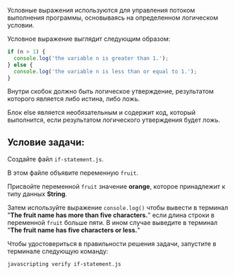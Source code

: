 Условные выражения используются для управления потоком выполнения программы, основываясь на определенном логическом условии.

Условное выражение выглядит следующим образом:

```js
if (n > 1) {
  console.log('the variable n is greater than 1.');
} else {
  console.log('the variable n is less than or equal to 1.');
}
```

Внутри скобок должно быть логическое утверждение, результатом которого является либо истина, либо ложь.

Блок else является необязательным и содержит код, который выполнится, если результатом логического утверждения будет ложь.

## Условие задачи:

Создайте файл `if-statement.js`.

В этом файле объявите переменную `fruit`.

Присвойте переменной `fruit` значение **orange**, которое принадлежит к типу данных **String**.

Затем используйте выражение `console.log()` чтобы вывести в терминал "**The fruit name has more than five characters.**" если длина строки в переменной `fruit` больше пяти.
В ином случае выведите в терминал "**The fruit name has five characters or less.**"

Чтобы удостовериться в правильности решения задачи, запустите в терминале следующую команду:

```bash
javascripting verify if-statement.js
```
